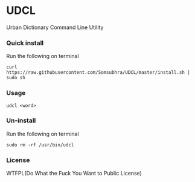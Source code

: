 UDCL
====

Urban Dictionary Command Line Utility

### Quick install
Run the following on terminal
```
curl https://raw.githubusercontent.com/Somsubhra/UDCL/master/install.sh | sudo sh
```
### Usage
```
udcl <word>
```

### Un-install
Run the following on terminal
```
sudo rm -rf /usr/bin/udcl
```

### License
WTFPL(Do What the Fuck You Want to Public License)
